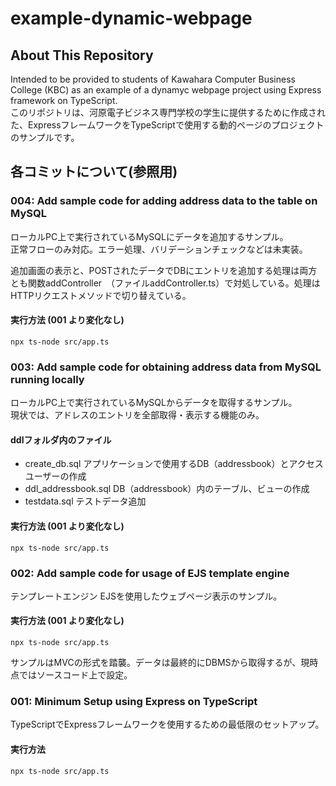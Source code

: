 # example-dynamic-webpage
## About This Repository
Intended to be provided to students of Kawahara Computer Business College (KBC) as an example of a dynamyc webpage project using Express framework on TypeScript.  
このリポジトリは、河原電子ビジネス専門学校の学生に提供するために作成された、ExpressフレームワークをTypeScriptで使用する動的ページのプロジェクトのサンプルです。

## 各コミットについて(参照用)

### 004: Add sample code for adding address data to the table on MySQL 
ローカルPC上で実行されているMySQLにデータを追加するサンプル。   
正常フローのみ対応。エラー処理、バリデーションチェックなどは未実装。  
  
追加画面の表示と、POSTされたデータでDBにエントリを追加する処理は両方とも関数addController　（ファイルaddController.ts）で対処している。処理はHTTPリクエストメソッドで切り替えている。

#### 実行方法 (001 より変化なし)
```
npx ts-node src/app.ts
```


### 003: Add sample code for obtaining address data from MySQL running locally 
ローカルPC上で実行されているMySQLからデータを取得するサンプル。  
現状では、アドレスのエントリを全部取得・表示する機能のみ。  

#### ddlフォルダ内のファイル
- create_db.sql  アプリケーションで使用するDB（addressbook）とアクセスユーザーの作成
- ddl_addressbook.sql  DB（addressbook）内のテーブル、ビューの作成
- testdata.sql  テストデータ追加

#### 実行方法 (001 より変化なし)
```
npx ts-node src/app.ts
```

### 002: Add sample code for usage of EJS template engine 
テンプレートエンジン EJSを使用したウェブページ表示のサンプル。
#### 実行方法 (001 より変化なし)
```
npx ts-node src/app.ts
```
サンプルはMVCの形式を踏襲。データは最終的にDBMSから取得するが、現時点ではソースコード上で設定。


### 001: Minimum Setup using Express on TypeScript 
TypeScriptでExpressフレームワークを使用するための最低限のセットアップ。
#### 実行方法
```
npx ts-node src/app.ts
```


